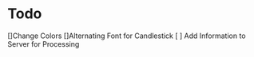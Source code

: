 # Todo

[]Change Colors 
[]Alternating Font for Candlestick
[ ] Add Information to Server for Processing

